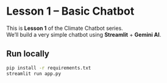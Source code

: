 # Lesson 1 – Basic Chatbot

This is **Lesson 1** of the Climate Chatbot series.  
We’ll build a very simple chatbot using **Streamlit** + **Gemini AI**.

## Run locally

```bash
pip install -r requirements.txt
streamlit run app.py